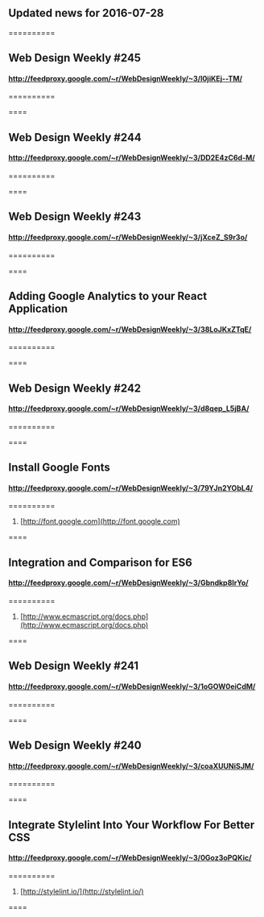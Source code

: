 ## Updated news for 2016-07-28 

==========
## Web Design Weekly #245
#### http://feedproxy.google.com/~r/WebDesignWeekly/~3/l0jiKEj--TM/

==========

====
## Web Design Weekly #244
#### http://feedproxy.google.com/~r/WebDesignWeekly/~3/DD2E4zC6d-M/

==========

====
## Web Design Weekly #243
#### http://feedproxy.google.com/~r/WebDesignWeekly/~3/jXceZ_S9r3o/

==========

====
## Adding Google Analytics to your React Application
#### http://feedproxy.google.com/~r/WebDesignWeekly/~3/38LoJKxZTqE/

==========

====
## Web Design Weekly #242
#### http://feedproxy.google.com/~r/WebDesignWeekly/~3/d8qep_L5jBA/

==========

====
## Install Google Fonts
#### http://feedproxy.google.com/~r/WebDesignWeekly/~3/79YJn2YObL4/

==========
  1. [http://font.google.com](http://font.google.com) 

====
## Integration and Comparison for ES6
#### http://feedproxy.google.com/~r/WebDesignWeekly/~3/Gbndkp8IrYo/

==========
  1. [http://www.ecmascript.org/docs.php](http://www.ecmascript.org/docs.php) 

====
## Web Design Weekly #241
#### http://feedproxy.google.com/~r/WebDesignWeekly/~3/1oGOW0eiCdM/

==========

====
## Web Design Weekly #240
#### http://feedproxy.google.com/~r/WebDesignWeekly/~3/coaXUUNiSJM/

==========

====
## Integrate Stylelint Into Your Workflow For Better CSS
#### http://feedproxy.google.com/~r/WebDesignWeekly/~3/0Goz3oPQKic/

==========
  1. [http://stylelint.io/](http://stylelint.io/) 

====
